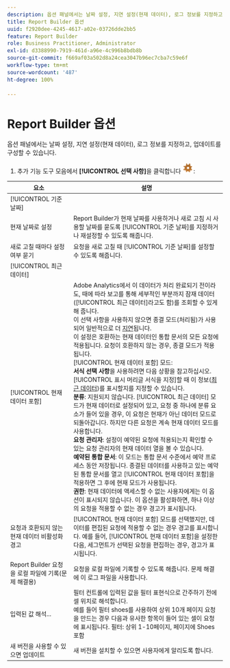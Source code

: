 ```yaml
---
description: 옵션 패널에서는 날짜 설정, 지연 설정(현재 데이터), 로그 정보를 지정하고, 업데이트를 구성할 수 있습니다.
title: Report Builder 옵션
uuid: f2920dee-4245-4617-a02e-03726dde2bb5
feature: Report Builder
role: Business Practitioner, Administrator
exl-id: d3388990-7919-461d-a96e-4c996b8bdb8b
source-git-commit: f669af03a502d8a24cea3047b96ec7cba7c59e6f
workflow-type: tm+mt
source-wordcount: '487'
ht-degree: 100%

---
```


# Report Builder 옵션

옵션 패널에서는 날짜 설정, 지연 설정(현재 데이터), 로그 정보를 지정하고, 업데이트를 구성할 수 있습니다.

1. 추가 기능 도구 모음에서 **[!UICONTROL 선택 사항]**&#x200B;을 클릭합니다 ![](assets/options_icon.png):

| 요소 | 설명 |
|--- |--- |
| [!UICONTROL 기준 날짜] |  |
| 현재 날짜로 설정 | Report Builder가 현재 날짜를 사용하거나 새로 고침 시 사용할 날짜를 묻도록 [!UICONTROL 기준 날짜]를 지정하거나 재설정할 수 있도록 해줍니다. |
| 새로 고칠 때마다 설정 여부 묻기 | 요청을 새로 고칠 때 [!UICONTROL 기준 날짜]를 설정할 수 있도록 해줍니다. |
| [!UICONTROL 최근 데이터] |  |
| [!UICONTROL 현재 데이터 포함] | Adobe Analytics에서 이 데이터가 처리 완료되기 전이라도, 때에 따라 보고를 통해 세부적인 부분까지 잠재 데이터([!UICONTROL 최근 데이터]라고도 함)를 조회할 수 있게 해 줍니다.<br>이 선택 사항을 사용하지 않으면 종결 모드(처리됨)가 사용되어 일반적으로 더 [지연](https://experienceleague.adobe.com/docs/analytics/analyze/reports-analytics/current-data.html?lang=ko-KR)됩니다.<br>이 설정은 호환하는 현재 데이터인 통합 문서의 모든 요청에 적용됩니다. 요청이 호환하지 않는 경우, 종결 모드가 적용됩니다.<br>[!UICONTROL 현재 데이터 포함] 모드:<br>**서식 선택 사항**&#x200B;을 사용하려면 다음 상황을 참고하십시오. [!UICONTROL 표시 머리글 서식을 지정]할 때 이 정보([최근 데이터](/help/analyze/report-builder/layout/t-format-display-headers.md))를 표시할지를 지정할 수 있습니다.<br>**분류**: 지원되지 않습니다. [!UICONTROL 최근 데이터] 모드가 현재 데이터로 설정되어 있고, 요청 중 하나에 분류 요소가 들어 있을 경우, 이 요청은 현재가 아닌 데이터 모드로 되돌아갑니다. 하지만 다른 요청은 계속 현재 데이터 모드를 사용합니다.<br>**요청 관리자**: 설정이 예약된 요청에 적용되는지 확인할 수 있는 요청 관리자의 현재 데이터 열을 볼 수 있습니다.<br>**예약된 통합 문서**: 이 모드는 통합 문서 수준에서 예약 프로세스 동안 저장됩니다. 종결된 데이터를 사용하고 있는 예약된 통합 문서를 열고 [!UICONTROL 현재 데이터 포함]을 적용하면 그 후에 현재 모드가 사용됩니다.<br>**권한**: 현재 데이터에 액세스할 수 없는 사용자에게는 이 옵션이 표시되지 않습니다.  이 옵션을 활성화하면, 하나 이상의 요청을 적용할 수 없는 경우 경고가 표시됩니다. |
| 요청과 호환되지 않는 현재 데이터 비활성화 경고 | [!UICONTROL 현재 데이터 포함] 모드를 선택했지만, 데이터를 편집된 요청에 적용할 수 없는 경우 경고를 표시합니다.  예를 들어, [!UICONTROL 현재 데이터 포함]을 설정한 다음, 세그먼트가 선택된 요청을 편집하는 경우, 경고가 표시됩니다. |
| Report Builder 요청을 로컬 파일에 기록(문제 해결용) | 요청을 로컬 파일에 기록할 수 있도록 해줍니다. 문제 해결에 이 로그 파일을 사용합니다. |
| 입력된 값 해석... | 필터 컨트롤에 입력된 값을 필터 표현식으로 간주하기 전에 셀 위치로 해석합니다.<br>예를 들어 필터 shoes를 사용하여 상위 10개 페이지 요청을 만드는 경우 다음과 유사한 항목이 들어 있는 셀이 요청에 표시됩니다.  필터: 상위 1-10페이지, 페이지에 Shoes 포함 |
| 새 버전을 사용할 수 있으면 업데이트 | 새 버전을 설치할 수 있으면 사용자에게 알리도록 합니다. |
